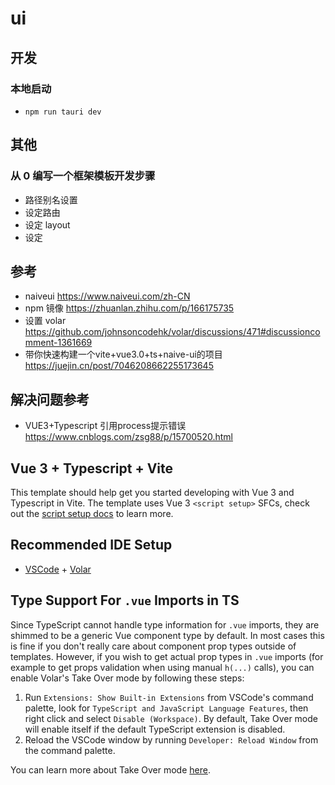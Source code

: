 # ui

## 开发
### 本地启动
* `npm run tauri dev`

## 其他

### 从 0 编写一个框架模板开发步骤
* 路径别名设置
* 设定路由
* 设定 layout
* 设定

## 参考
* naiveui https://www.naiveui.com/zh-CN
* npm 镜像 https://zhuanlan.zhihu.com/p/166175735
* 设置 volar https://github.com/johnsoncodehk/volar/discussions/471#discussioncomment-1361669
* 带你快速构建一个vite+vue3.0+ts+naive-ui的项目 https://juejin.cn/post/7046208662255173645

## 解决问题参考
* VUE3+Typescript 引用process提示错误 https://www.cnblogs.com/zsg88/p/15700520.html

## Vue 3 + Typescript + Vite

This template should help get you started developing with Vue 3 and Typescript in Vite. The template uses Vue 3 `<script setup>` SFCs, check out the [script setup docs](https://v3.vuejs.org/api/sfc-script-setup.html#sfc-script-setup) to learn more.

## Recommended IDE Setup

- [VSCode](https://code.visualstudio.com/) + [Volar](https://marketplace.visualstudio.com/items?itemName=johnsoncodehk.volar)

## Type Support For `.vue` Imports in TS

Since TypeScript cannot handle type information for `.vue` imports, they are shimmed to be a generic Vue component type by default. In most cases this is fine if you don't really care about component prop types outside of templates. However, if you wish to get actual prop types in `.vue` imports (for example to get props validation when using manual `h(...)` calls), you can enable Volar's Take Over mode by following these steps:

1. Run `Extensions: Show Built-in Extensions` from VSCode's command palette, look for `TypeScript and JavaScript Language Features`, then right click and select `Disable (Workspace)`. By default, Take Over mode will enable itself if the default TypeScript extension is disabled.
2. Reload the VSCode window by running `Developer: Reload Window` from the command palette.

You can learn more about Take Over mode [here](https://github.com/johnsoncodehk/volar/discussions/471).
